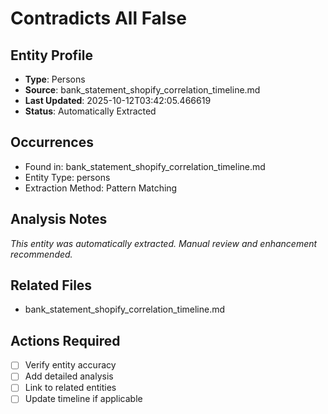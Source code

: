 # Contradicts All False

## Entity Profile
- **Type**: Persons
- **Source**: bank_statement_shopify_correlation_timeline.md
- **Last Updated**: 2025-10-12T03:42:05.466619
- **Status**: Automatically Extracted

## Occurrences
- Found in: bank_statement_shopify_correlation_timeline.md
- Entity Type: persons
- Extraction Method: Pattern Matching

## Analysis Notes
*This entity was automatically extracted. Manual review and enhancement recommended.*

## Related Files
- bank_statement_shopify_correlation_timeline.md

## Actions Required
- [ ] Verify entity accuracy
- [ ] Add detailed analysis
- [ ] Link to related entities
- [ ] Update timeline if applicable
